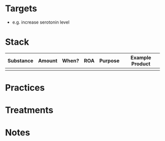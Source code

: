 # Targets
- e.g. increase serotonin level

# Stack
| Substance | Amount | When? | ROA | Purpose | Example Product |
| --------- | ------ | ----- | --- | ------- | --------------- |
|           |        |       |     |         |                 |

# Practices

# Treatments

# Notes